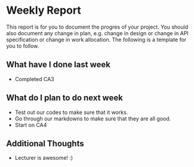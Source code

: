 # Weekly Report

This report is for you to document the progres of your project. You should also document any change in plan, e.g. change in design or change in API specification or change in work allocation. The following is a template for you to follow.

## What have I done last week

-   Completed CA3

## What do I plan to do next week

-   Test out our codes to make sure that it works.
-   Go through our markdowns to make sure that they are all good.
-   Start on CA4

## Additional Thoughts

-   Lecturer is awesome! :)
